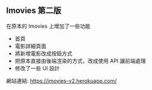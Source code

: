 ## Imovies 第二版

在原本的 Imovies 上增加了一些功能
* 首頁
* 電影詳細頁面
* 將新增電影改成按鈕方式
* 把原本直接由後端渲染的方式，改成使用 API 讓前端處理
* 修改了一些 UI 設計

網站連結: 
https://imovies-v2.herokuapp.com/

